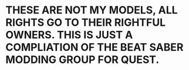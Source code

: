# THESE ARE NOT MY MODELS, ALL RIGHTS GO TO THEIR RIGHTFUL OWNERS. THIS IS JUST A COMPLIATION OF THE BEAT SABER MODDING GROUP FOR QUEST.

